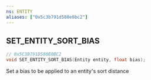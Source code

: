 ```yaml
---
ns: ENTITY
aliases: ["0x5c3b791d580e0bc2"]
---
```

## SET_ENTITY_SORT_BIAS

```c
// 0x5C3B791D580E0BC2
void SET_ENTITY_SORT_BIAS(Entity entity, float bias);
```

Set a bias to be applied to an entity's sort distance

